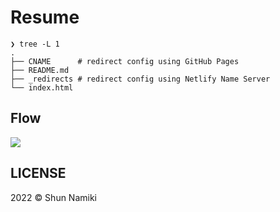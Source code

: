 # Resume

```shell
❯ tree -L 1
.
├── CNAME      # redirect config using GitHub Pages
├── README.md
├── _redirects # redirect config using Netlify Name Server
└── index.html
```

## Flow

[![](https://mermaid.ink/img/eyJjb2RlIjoic2VxdWVuY2VEaWFncmFtXG4gICAgYWN0b3IgUCBhcyBwZXJzb25cblx0cGFydGljaXBhbnQgQSBhcyByZXN1bWUuc25hbWlraTEyMTIuY29tXG5cdHBhcnRpY2lwYW50XHRCIGFzIHNuYW1pa2kxMjEyLmdpdGh1Yi5pb1xuXHRwYXJ0aWNpcGFudCBGIGFzIFJlc3VtZSBvbiBHb29nbGVEb2NcbiAgICBQLT4-QTogQWNjZXNzXG5cdEEtPj5COiBSZWRpcmVjdCB2aWEgRE5TXG5cdEItPj5COiBSb3V0ZSBieSBDTkFNRSArIGdvdG8gXCJzbmFtaWtpMTIxMi5naXRodWIuaW8vcmVzdW1lXCJcbiAgICBCLT4-Qjogb3BlbiBpbmRleC5odG1sXG4gICAgQi0-PkY6IHJlZGlyZWN0XG4gICAgRi0-PlA6IFJlc3BvbnNlIVxuIiwibWVybWFpZCI6eyJ0aGVtZSI6ImRlZmF1bHQifSwidXBkYXRlRWRpdG9yIjpmYWxzZSwiYXV0b1N5bmMiOnRydWUsInVwZGF0ZURpYWdyYW0iOmZhbHNlfQ)](https://mermaid-js.github.io/mermaid-live-editor/edit#eyJjb2RlIjoic2VxdWVuY2VEaWFncmFtXG4gICAgYWN0b3IgUCBhcyBwZXJzb25cblx0cGFydGljaXBhbnQgQSBhcyByZXN1bWUuc25hbWlraTEyMTIuY29tXG5cdHBhcnRpY2lwYW50XHRCIGFzIHNuYW1pa2kxMjEyLmdpdGh1Yi5pb1xuXHRwYXJ0aWNpcGFudCBGIGFzIFJlc3VtZSBvbiBHb29nbGVEb2NcbiAgICBQLT4-QTogQWNjZXNzXG5cdEEtPj5COiBSZWRpcmVjdCB2aWEgRE5TXG5cdEItPj5COiBSb3V0ZSBieSBDTkFNRSArIGdvdG8gXCJzbmFtaWtpMTIxMi5naXRodWIuaW8vcmVzdW1lXCJcbiAgICBCLT4-Qjogb3BlbiBpbmRleC5odG1sXG4gICAgQi0-PkY6IHJlZGlyZWN0XG4gICAgRi0-PlA6IFJlc3BvbnNlIVxuIiwibWVybWFpZCI6IntcbiAgXCJ0aGVtZVwiOiBcImRlZmF1bHRcIlxufSIsInVwZGF0ZUVkaXRvciI6ZmFsc2UsImF1dG9TeW5jIjp0cnVlLCJ1cGRhdGVEaWFncmFtIjpmYWxzZX0)

## LICENSE

2022 © Shun Namiki
